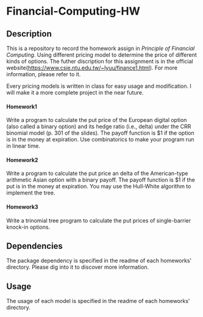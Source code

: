# Financial-Computing-HW

## Description
This is a repository to record the homework assign in *Principle of Financial Computing*.
Using different pricing model to determine the price of different kinds of options. The futher discription for this assignment is in the official website(https://www.csie.ntu.edu.tw/~lyuu/finance1.html). For more information, please refer to it.

Every pricing models is written in class for easy usage and modification. I will make it a more complete project in the near future.

#### Homework1
Write a program to calculate the put price of the European digital option (also called a binary option) and its hedge ratio (i.e., delta) under the CRR binomial model (p. 301 of the slides). The payoff function is $1 if the option is in the money at expiration. Use combinatorics to make your program run in linear time.

#### Homework2
Write a program to calculate the put price an delta of the American-type arithmetic Asian option with a binary payoff. The payoff function is $1 if the put is in the money at expiration. You may use the Hull-White algorithm to implement the tree.

#### Homework3
Write a trinomial tree program to calculate the put prices of single-barrier knock-in options.

## Dependencies
The package dependency is specified in the readme of each homeworks' directory. Please dig into it to discover more information.

## Usage
The usage of each model is specified in the readme of each homeworks' directory.
